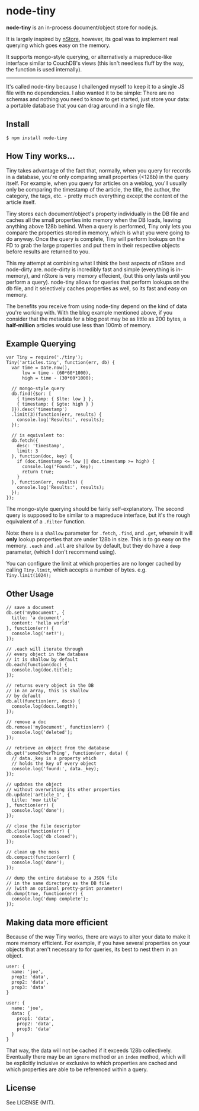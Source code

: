 # node-tiny

__node-tiny__ is an in-process document/object store for node.js.

It is largely inspired by [nStore](https://github.com/creationix/nstore), 
however, its goal was to implement real querying which goes easy on the memory. 

It supports mongo-style querying, or alternatively a mapreduce-like
interface similar to CouchDB's views (this isn't needless fluff by the way, 
the function is used internally). 

* * *

It's called node-tiny because I challenged myself to keep it to a single JS file
with no dependencies. I also wanted it to be simple: There are no schemas and 
nothing you need to know to get started, just store your data: a portable 
database that you can drag around in a single file.

## Install

    $ npm install node-tiny

## How Tiny works...

Tiny takes advantage of the fact that, normally, when you query for 
records in a database, you're only comparing small properties (<128b) in the 
query itself. For example, when you query for articles on a weblog, you'll 
usually only be comparing the timestamp of the article, the title, the author, 
the category, the tags, etc. - pretty much everything except the content of 
the article itself.

Tiny stores each document/object's property individually in the DB file and 
caches all the small properties into memory when the DB loads, leaving anything 
above 128b behind. When a query is performed, Tiny only lets you compare the 
properties stored in memory, which is what you were going to do anyway. Once 
the query is complete, Tiny will perform lookups on the FD to grab the large 
properties and put them in their respective objects before results are returned 
to you.

This my attempt at combining what I think the best aspects of nStore and 
node-dirty are. node-dirty is incredibly fast and simple (everything is 
in-memory), and nStore is very memory effecient, (but this only lasts until you 
perform a query). node-tiny allows for queries that perform lookups on the db 
file, and it selectively caches properties as well, so its fast and easy on 
memory.

The benefits you receive from using node-tiny depend on the kind of data you're 
working with. With the blog example mentioned above, if you consider that the 
metadata for a blog post may be as little as 200 bytes, a __half-million__ 
articles would use less than 100mb of memory. 

## Example Querying

    var Tiny = require('./tiny');
    Tiny('articles.tiny', function(err, db) {
      var time = Date.now(),
          low = time - (60*60*1000), 
          high = time - (30*60*1000);
      
      // mongo-style query
      db.find({$or: [ 
        { timestamp: { $lte: low } }, 
        { timestamp: { $gte: high } }  
      ]}).desc('timestamp')
      .limit(3)(function(err, results) {
        console.log('Results:', results);
      });
      
      // is equivalent to:
      db.fetch({
        desc: 'timestamp',
        limit: 3
      }, function(doc, key) {
        if (doc.timestamp <= low || doc.timestamp >= high) {
          console.log('Found:', key); 
          return true;
        }
      }, function(err, results) {
        console.log('Results:', results);
      });
    });

The mongo-style querying should be fairly self-explanatory. The second query is 
supposed to be similar to a mapreduce interface, but it's the rough equivalent 
of a `.filter` function.

Note: there is a `shallow` parameter for `.fetch`, `.find`, and `.get`, wherein 
it will __only__ lookup properties that are under 128b in size. This is to go 
easy on the memory. `.each` and `.all` are shallow by default, but they do have 
a `deep` parameter, (which I don't recommend using).

You can configure the limit at which properties are no longer cached by calling 
`Tiny.limit`, which accepts a number of bytes. e.g. `Tiny.limit(1024);`

## Other Usage

    // save a document
    db.set('myDocument', {
      title: 'a document',
      content: 'hello world'
    }, function(err) {
      console.log('set!');
    });
    
    // .each will iterate through
    // every object in the database
    // it is shallow by default
    db.each(function(doc) { 
      console.log(doc.title);
    });
    
    // returns every object in the DB
    // in an array, this is shallow
    // by default
    db.all(function(err, docs) {
      console.log(docs.length);
    });
    
    // remove a doc
    db.remove('myDocument', function(err) {
      console.log('deleted');
    }); 
    
    // retrieve an object from the database
    db.get('someOtherThing', function(err, data) {
      // data._key is a property which 
      // holds the key of every object
      console.log('found:', data._key); 
    });
    
    // updates the object 
    // without overwriting its other properties
    db.update('article_1', { 
      title: 'new title'
    }, function(err) {
      console.log('done');
    });
    
    // close the file descriptor
    db.close(function(err) {
      console.log('db closed');
    });
    
    // clean up the mess
    db.compact(function(err) {
      console.log('done');
    });
    
    // dump the entire database to a JSON file
    // in the same directory as the DB file
    // (with an optional pretty-print parameter)
    db.dump(true, function(err) {
      console.log('dump complete');
    });

## Making data more efficient

Because of the way Tiny works, there are ways to alter your data to make it more 
memory efficient. For example, if you have several properties on your objects 
that aren't necessary to for queries, its best to nest them in an object.

    user: {
      name: 'joe',
      prop1: 'data',
      prop2: 'data',
      prop3: 'data'
    }

    user: {
      name: 'joe',
      data: {
        prop1: 'data',
        prop2: 'data',
        prop3: 'data'
      }
    }

That way, the data will not be cached if it exceeds 128b collectively. Eventually 
there may be an `ignore` method or an `index` method, which will be explicitly 
inclusive or exclusive to which properties are cached and which properties are 
able to be referenced within a query.

## License

See LICENSE (MIT).